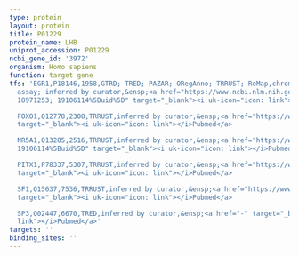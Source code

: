 ```yaml
---
type: protein
layout: protein
title: P01229
protein_name: LHB
uniprot_accession: P01229
ncbi_gene_id: '3972'
organism: Homo sapiens
function: target gene
tfs: 'EGR1,P18146,1958,GTRD; TRED; PAZAR; ORegAnno; TRRUST; ReMap,chromatin immunoprecipitation
  assay; inferred by curator,&ensp;<a href="https://www.ncbi.nlm.nih.gov/pubmed/?term=10319325;
  18971253; 19106114%5Buid%5D" target="_blank"><i uk-icon="icon: link"></i>Pubmed</a>

  FOXO1,Q12778,2308,TRRUST,inferred by curator,&ensp;<a href="https://www.ncbi.nlm.nih.gov/pubmed/?term=22865884%5Buid%5D"
  target="_blank"><i uk-icon="icon: link"></i>Pubmed</a>

  NR5A1,Q13285,2516,TRRUST,inferred by curator,&ensp;<a href="https://www.ncbi.nlm.nih.gov/pubmed/?term=10319325;
  19106114%5Buid%5D" target="_blank"><i uk-icon="icon: link"></i>Pubmed</a>

  PITX1,P78337,5307,TRRUST,inferred by curator,&ensp;<a href="https://www.ncbi.nlm.nih.gov/pubmed/?term=19106114%5Buid%5D"
  target="_blank"><i uk-icon="icon: link"></i>Pubmed</a>

  SF1,Q15637,7536,TRRUST,inferred by curator,&ensp;<a href="https://www.ncbi.nlm.nih.gov/pubmed/?term=19106114%5Buid%5D"
  target="_blank"><i uk-icon="icon: link"></i>Pubmed</a>

  SP3,Q02447,6670,TRED,inferred by curator,&ensp;<a href="-" target="_blank"><i uk-icon="icon:
  link"></i>Pubmed</a>'
targets: ''
binding_sites: ''
---
```

